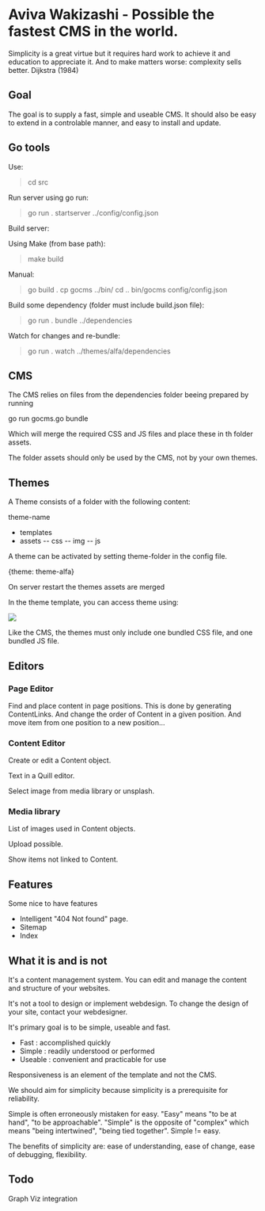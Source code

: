 # Aviva Wakizashi - Possible the fastest CMS in the world.

Simplicity is a great virtue but it requires hard work to achieve it and 
education to appreciate it. And to make matters worse: complexity sells better.
    Dijkstra (1984)


## Goal

The goal is to supply a fast, simple and useable CMS. It should also be easy to extend
in a controlable manner, and easy to install and update.


## Go tools

Use:

> cd src

Run server using go run:

> go run . startserver ../config/config.json

Build server:

Using Make (from base path):

> make build

Manual:

> go build .
> cp gocms ../bin/
> cd ..
> bin/gocms config/config.json

Build some dependency (folder must include build.json file):

> go run . bundle ../dependencies

Watch for changes and re-bundle:

> go run . watch ../themes/alfa/dependencies

## CMS

The CMS relies on files from the dependencies folder beeing prepared by running 

go run gocms.go bundle

Which will merge the required CSS and JS files and place these in th folder assets.

The folder assets should only be used by the CMS, not by your own themes.


## Themes

A Theme consists of a folder with the following content:

theme-name
- templates
- assets
-- css
-- img
-- js

A theme can be activated by setting theme-folder in the config file.

{theme: theme-alfa}

On server restart the themes assets are merged

In the theme template, you can access theme using:

<img src="/themes/alfa/assets/img/img.png">

Like the CMS, the themes must only include one bundled CSS file, and one bundled JS file.

## Editors

### Page Editor

Find and place content in page positions. This is done by generating ContentLinks. And change the order of Content in a given position. And move item from one position to a new position...

### Content Editor

Create or edit a Content object. 

Text in a Quill editor.

Select image from media library or unsplash.


### Media library

List of images used in Content objects.

Upload possible.

Show items not linked to Content.



## Features

Some nice to have features

- Intelligent "404 Not found" page.
- Sitemap
- Index


## What it is and is not

It's a content management system. You can edit and manage the content and structure of your websites.

It's not a tool to design or implement webdesign. To change the design of your site, contact your webdesigner.

It's primary goal is to be simple, useable and fast.
- Fast : accomplished quickly
- Simple : readily understood or performed
- Useable : convenient and practicable for use 

Responsiveness is an element of the template and not the CMS. 

We should aim for simplicity because simplicity is a prerequisite for reliability.

Simple is often erroneously mistaken for easy. 
"Easy" means "to be at hand", "to be approachable". 
"Simple" is the opposite of "complex" which means "being intertwined", "being tied together". 
Simple != easy.

The benefits of simplicity are: ease of understanding, ease of change, ease of debugging, flexibility.


## Todo

Graph Viz integration
